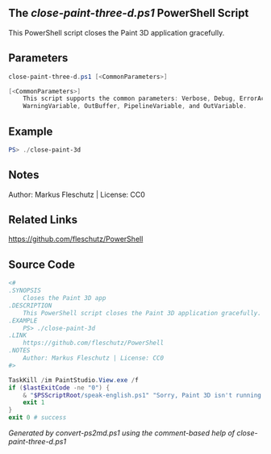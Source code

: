 ## The *close-paint-three-d.ps1* PowerShell Script

This PowerShell script closes the Paint 3D application gracefully.

## Parameters
```powershell
close-paint-three-d.ps1 [<CommonParameters>]

[<CommonParameters>]
    This script supports the common parameters: Verbose, Debug, ErrorAction, ErrorVariable, WarningAction, 
    WarningVariable, OutBuffer, PipelineVariable, and OutVariable.
```

## Example
```powershell
PS> ./close-paint-3d

```

## Notes
Author: Markus Fleschutz | License: CC0

## Related Links
https://github.com/fleschutz/PowerShell

## Source Code
```powershell
<#
.SYNOPSIS
	Closes the Paint 3D app 
.DESCRIPTION
	This PowerShell script closes the Paint 3D application gracefully.
.EXAMPLE
	PS> ./close-paint-3d
.LINK
	https://github.com/fleschutz/PowerShell
.NOTES
	Author: Markus Fleschutz | License: CC0
#>

TaskKill /im PaintStudio.View.exe /f
if ($lastExitCode -ne "0") {
	& "$PSScriptRoot/speak-english.ps1" "Sorry, Paint 3D isn't running."
	exit 1
}
exit 0 # success
```

*Generated by convert-ps2md.ps1 using the comment-based help of close-paint-three-d.ps1*
